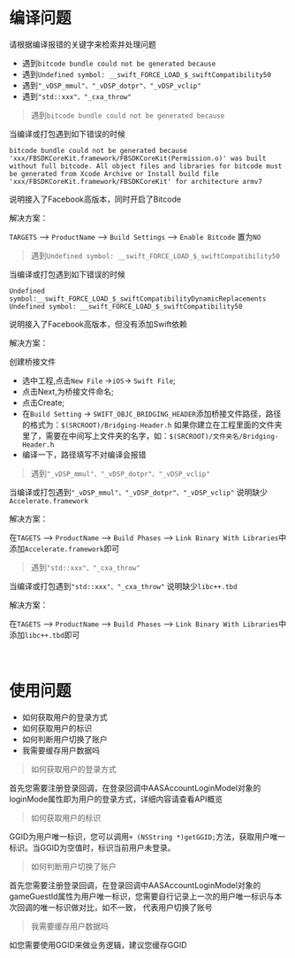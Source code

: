 # 编译问题

请根据编译报错的关键字来检索并处理问题

- 遇到`bitcode bundle could not be generated because`
- 遇到`Undefined symbol: __swift_FORCE_LOAD_$_swiftCompatibility50`
- 遇到`"_vDSP_mmul"、"_vDSP_dotpr"、"_vDSP_vclip"`
- 遇到`"std::xxx"、"_cxa_throw"`

> 遇到`bitcode bundle could not be generated because`

当编译或打包遇到如下错误的时候

`
bitcode bundle could not be generated because 'xxx/FBSDKCoreKit.framework/FBSDKCoreKit(Permission.o)' was built without full bitcode. All object files and libraries for bitcode must be generated from Xcode Archive or Install build file 'xxx/FBSDKCoreKit.framework/FBSDKCoreKit' for architecture armv7
`

说明接入了Facebook高版本，同时开启了Bitcode

解决方案：

`TARGETS` --> `ProductName` --> `Build Settings` --> `Enable Bitcode` 置为`NO`


> 遇到`Undefined symbol: __swift_FORCE_LOAD_$_swiftCompatibility50`

当编译或打包遇到如下错误的时候

`Undefined symbol:__swift_FORCE_LOAD_$_swiftCompatibilityDynamicReplacements`
`Undefined symbol: __swift_FORCE_LOAD_$_swiftCompatibility50`

说明接入了Facebook高版本，但没有添加Swift依赖

解决方案：

创建桥接文件

- 选中工程,点击`New File` ->`iOS`-> `Swift File`;
- 点击Next,为桥接文件命名;
- 点击Create;
- 在`Build Setting` -> `SWIFT_OBJC_BRIDGING_HEADER`添加桥接文件路径，路径的格式为：`$(SRCROOT)/Bridging-Header.h`  如果你建立在工程里面的文件夹里了，需要在中间写上文件夹的名字，如：`$(SRCROOT)/文件夹名/Bridging-Header.h`
- 编译一下，路径填写不对编译会报错


> 遇到`"_vDSP_mmul"、"_vDSP_dotpr"、"_vDSP_vclip"`

当编译或打包遇到`"_vDSP_mmul"、"_vDSP_dotpr"、"_vDSP_vclip"` 说明缺少`Accelerate.framework`

解决方案：

在`TAGETS` --> `ProductName` --> `Build Phases` --> `Link Binary With Libraries`中添加`Accelerate.framework`即可

> 遇到`"std::xxx"、"_cxa_throw"`

当编译或打包遇到`"std::xxx"、"_cxa_throw"` 说明缺少`libc++.tbd`

解决方案：

在`TAGETS` --> `ProductName` --> `Build Phases` --> `Link Binary With Libraries`中添加`libc++.tbd`即可

<br>

# 使用问题

- 如何获取用户的登录方式
- 如何获取用户的标识
- 如何判断用户切换了账户
- 我需要缓存用户数据吗

> 如何获取用户的登录方式

首先您需要注册登录回调，在登录回调中AASAccountLoginModel对象的loginMode属性即为用户的登录方式，详细内容请查看API概览

> 如何获取用户的标识

GGID为用户唯一标识，您可以调用`+ (NSString *)getGGID;`方法，获取用户唯一标识。当GGID为空值时，标识当前用户未登录。

> 如何判断用户切换了账户

首先您需要注册登录回调，在登录回调中AASAccountLoginModel对象的gameGuestId属性为用户唯一标识，您需要自行记录上一次的用户唯一标识与本次回调的唯一标识做对比，如不一致， 代表用户切换了账号

> 我需要缓存用户数据吗

如您需要使用GGID来做业务逻辑，建议您缓存GGID


